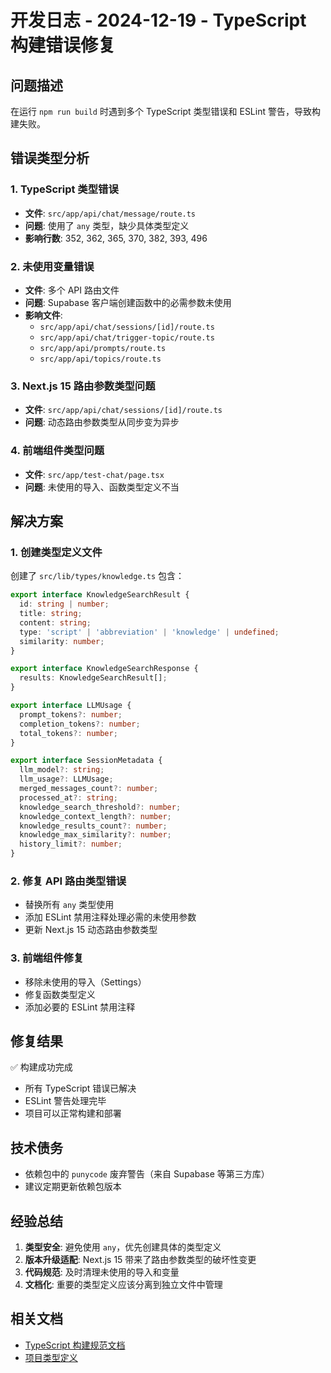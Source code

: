 # 开发日志 - 2024-12-19 - TypeScript 构建错误修复

## 问题描述
在运行 `npm run build` 时遇到多个 TypeScript 类型错误和 ESLint 警告，导致构建失败。

## 错误类型分析

### 1. TypeScript 类型错误
- **文件**: `src/app/api/chat/message/route.ts`
- **问题**: 使用了 `any` 类型，缺少具体类型定义
- **影响行数**: 352, 362, 365, 370, 382, 393, 496

### 2. 未使用变量错误
- **文件**: 多个 API 路由文件
- **问题**: Supabase 客户端创建函数中的必需参数未使用
- **影响文件**:
  - `src/app/api/chat/sessions/[id]/route.ts`
  - `src/app/api/chat/trigger-topic/route.ts`
  - `src/app/api/prompts/route.ts`
  - `src/app/api/topics/route.ts`

### 3. Next.js 15 路由参数类型问题
- **文件**: `src/app/api/chat/sessions/[id]/route.ts`
- **问题**: 动态路由参数类型从同步变为异步

### 4. 前端组件类型问题
- **文件**: `src/app/test-chat/page.tsx`
- **问题**: 未使用的导入、函数类型定义不当

## 解决方案

### 1. 创建类型定义文件
创建了 `src/lib/types/knowledge.ts` 包含：
```typescript
export interface KnowledgeSearchResult {
  id: string | number;
  title: string;
  content: string;
  type: 'script' | 'abbreviation' | 'knowledge' | undefined;
  similarity: number;
}

export interface KnowledgeSearchResponse {
  results: KnowledgeSearchResult[];
}

export interface LLMUsage {
  prompt_tokens?: number;
  completion_tokens?: number;
  total_tokens?: number;
}

export interface SessionMetadata {
  llm_model?: string;
  llm_usage?: LLMUsage;
  merged_messages_count?: number;
  processed_at?: string;
  knowledge_search_threshold?: number;
  knowledge_context_length?: number;
  knowledge_results_count?: number;
  knowledge_max_similarity?: number;
  history_limit?: number;
}
```

### 2. 修复 API 路由类型错误
- 替换所有 `any` 类型使用
- 添加 ESLint 禁用注释处理必需的未使用参数
- 更新 Next.js 15 动态路由参数类型

### 3. 前端组件修复
- 移除未使用的导入（Settings）
- 修复函数类型定义
- 添加必要的 ESLint 禁用注释

## 修复结果
✅ 构建成功完成
- 所有 TypeScript 错误已解决
- ESLint 警告处理完毕
- 项目可以正常构建和部署

## 技术债务
- 依赖包中的 `punycode` 废弃警告（来自 Supabase 等第三方库）
- 建议定期更新依赖包版本

## 经验总结
1. **类型安全**: 避免使用 `any`，优先创建具体的类型定义
2. **版本升级适配**: Next.js 15 带来了路由参数类型的破坏性变更
3. **代码规范**: 及时清理未使用的导入和变量
4. **文档化**: 重要的类型定义应该分离到独立文件中管理

## 相关文档
- [TypeScript 构建规范文档](../Feature/typescript_build_rules.md)
- [项目类型定义](../../src/lib/types/knowledge.ts) 